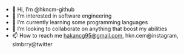 - 👋 Hi, I’m @hkncm-github
- 👀 I’m interested in software engineering
- 🌱 I’m currently learning some programming languages
- 💞️ I’m looking to collaborate on anything that boost my abilities
- 📫 How to reach me hakancg95@gmail.com, hkn.cem@instagram, slmbrry@twitter

<!---
hkncm-github/hkncm-github is a ✨ special ✨ repository because its `README.md` (this file) appears on your GitHub profile.
You can click the Preview link to take a look at your changes.
--->
